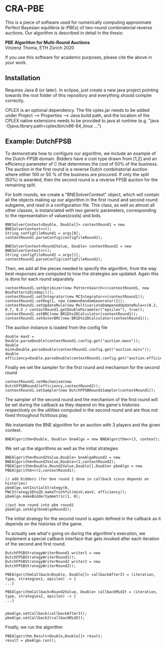 # CRA-PBE


This is a piece of software used for numerically computing approximate Perfect Bayesian equilibria (ε-PBEs) of two-round combinatorial reverse auctions. Our algorithm is described in detail in the thesis:

**PBE Algorithm for Multi-Round Auctions**  
Vinzenz Thoma, ETH Zürich 2020

If you use this software for academic purposes, please cite the above in your work.

## Installation

Requires Java 8 (or later). In eclipse, just create a new java project pointing towards the root folder of this repository and everything should compile correctly.

CPLEX is an optional dependency. The file cplex.jar needs to be added under Project --> Properties --> Java build path, and the location of the CPLEX native extensions needs to be provided to java at runtime (e.g. "java -Djava.library.path=cplex/bin/x86-64_linux ...")


## Example: DutchFPSB

To demonstrate how to configure our algorithm, we include an example of the Dutch-FPSB domain. Bidders have a cost type drawn from [1,2] and an efficiency parameter of C that determines the cost of 50% of the business. The auction in the first round is a reverse Dutch combinatorial auction where either 100 or 50 % of the business are procured. If only the split (50%) is awarded, then the second round is a reverse FPSB auction for the remaining split.

For both rounds, we create a "BNESolverContext" object, which will contain all the objects making up our algorithm in the first round and second round subgame, and read in a configuration file. This class, as well as almost all other classes, is instanciated with two generic parameters, corresponding to the representation of values(costs) and bids.

	BNESolverContext<Double, Double[]> contextRound1 = new BNESolverContext<>();
	String configfileRound1 = args[0];
	contextRound1.parseConfig(configfileRound1);

	BNESolverContext<Round2Value, Double> contextRound2 = new BNESolverContext<>();
	String configfileRound2 = args[1];
	contextRound2.parseConfig(configfileRound2);

Then, we add all the pieces needed to specify the algorithm, from the way best responses are computed to how the strategies are updated. Again this is done for each round separately

	contextRound1.setOptimizer(new PatternSearch<>(contextRound1, new BoxPattern2Dindep()));
	contextRound1.setIntegrator(new MCIntegrator<>(contextRound1));
	contextRound1.setRng(1, new CommonRandomGenerator(1));
	contextRound1.setUpdateRule(new MultivariateDampenedUpdateRule<>(0.2, 0.7, 0.5 / contextRound1.getDoubleParameter("epsilon"), true));
	contextRound1.setBRC(new BR1Dto2DCalculator(contextRound1));
	contextRound1.setOuterBRC(new BR1Dto2DCalculator(contextRound1));

The auction instance is loaded from the config file

	double maxV = Double.parseDouble(contextRound1.config.get("auction.maxv"));
	double minV=Double.parseDouble(contextRound1.config.get("auction.minv"));
	double efficiency=Double.parseDouble(contextRound1.config.get("auction.efficiency")); 

Finally we set the sampler for the first round and mechanism for the second round 

	contextRound2.setMechanism(new DutchFPSBRound2(efficiency,contextRound2));
	contextRound1.setSampler(new DutchFPSBRound1Sampler(contextRound1));

The sampler of the second round and the mechanism of the first round will be set during the callback as they depend on tha game's histories respectively on the utilities computed in the second round and are thus not fixed throughout fictitious play.


We instantiate the BNE algorithm for an auction with 3 players and the given context.

	BNEAlgorithm<Double, Double> bneAlgo = new BNEAlgorithm<>(3, context);

We set up the algorithms as well as the initial strategies

	BNEAlgorithm<Round2Value,Double> bneAlgoRound2 = new BNEAlgorithm<Round2Value,Double>(2,contextRound2);
	PBEAlgorithm<Double,Round2Value,Double[],Double> pbeAlgo = new PBEAlgorithm<>(2,contextRound1);
		
	// add bidders (for bne round 2 done in callback since depends on histories)
	pbeAlgo.setInitialStrategy(0, PWCStrategy1Dto2D.makeTruthful(minV,maxV, efficiency));
	pbeAlgo.makeBidderSymmetric(1, 0);
		
	//put bne round into pbe round1
	pbeAlgo.setAlg(bneAlgoRound2);

The initial strategy for the second round is again defined in the callback as it depends on the histories of the game.

To actually see what's going on during the algorithm's execution, we implement a special callback interface that gets invoked after each iteration of the second and first round.

	DutchFPSBStrategyWriterRound1 writer1 = new DutchFPSBStrategyWriterRound1();
	DutchFPSBStrategyWriterRound2 writer2 = new DutchFPSBStrategyWriterRound2();
	
	PBEAlgorithmCallback<Double, Double[]> callbackAfterIt = (iteration, type, strategies1, epsilon) -> {
	...}

	PBEAlgorithmCallback<Round2Value, Double> callbackMidIt = (iteration, type, strategies2, epsilon) -> {
	...}

			
	pbeAlgo.setCallback(callbackAfterIt);
	pbeAlgo.setCallback2(callbackMidIt);
	
Finally, we run the algorithm

	PBEAlgorithm.Result<Double,Double[]> result;
	result = pbeAlgo.run();













